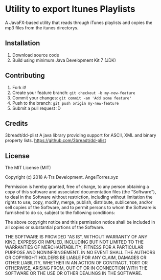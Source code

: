 # Utility to export Itunes Playlists

A JavaFX-based utility that reads through iTunes playlists and copies the mp3 files from the itunes directorys.

## Installation
1. Download source code
2. Build using minimum Java Development Kit 7 (JDK)

## Contributing

1. Fork it!
2. Create your feature branch: `git checkout -b my-new-feature`
3. Commit your changes: `git commit -am 'Add some feature'`
4. Push to the branch: `git push origin my-new-feature`
5. Submit a pull request :D

## Credits
3breadt/dd-plist
A java library providing support for ASCII, XML and binary property lists. 
https://github.com/3breadt/dd-plist

## License

The MIT License (MIT)

Copyright (c) 2018 A-Trs Development. AngelTorres.xyz

Permission is hereby granted, free of charge, to any person obtaining a copy
of this software and associated documentation files (the "Software"), to deal
in the Software without restriction, including without limitation the rights
to use, copy, modify, merge, publish, distribute, sublicense, and/or sell
copies of the Software, and to permit persons to whom the Software is
furnished to do so, subject to the following conditions:

The above copyright notice and this permission notice shall be included in all
copies or substantial portions of the Software.

THE SOFTWARE IS PROVIDED "AS IS", WITHOUT WARRANTY OF ANY KIND, EXPRESS OR
IMPLIED, INCLUDING BUT NOT LIMITED TO THE WARRANTIES OF MERCHANTABILITY,
FITNESS FOR A PARTICULAR PURPOSE AND NONINFRINGEMENT. IN NO EVENT SHALL THE
AUTHORS OR COPYRIGHT HOLDERS BE LIABLE FOR ANY CLAIM, DAMAGES OR OTHER
LIABILITY, WHETHER IN AN ACTION OF CONTRACT, TORT OR OTHERWISE, ARISING FROM,
OUT OF OR IN CONNECTION WITH THE SOFTWARE OR THE USE OR OTHER DEALINGS IN THE
SOFTWARE.
